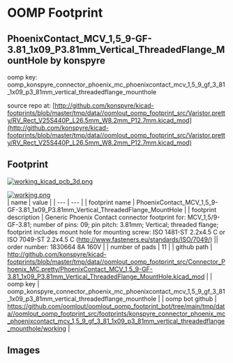 # OOMP Footprint  
## PhoenixContact_MCV_1,5_9-GF-3.81_1x09_P3.81mm_Vertical_ThreadedFlange_MountHole  by konspyre  
  
oomp key: oomp_konspyre_connector_phoenix_mc_phoenixcontact_mcv_1,5_9_gf_3_81_1x09_p3_81mm_vertical_threadedflange_mounthole  
  
source repo at: [http://github.com/konspyre/kicad-footprints/blob/master/tmp/data//oomlout_oomp_footprint_src/Varistor.pretty/RV_Rect_V25S440P_L26.5mm_W8.2mm_P12.7mm.kicad_mod](http://github.com/konspyre/kicad-footprints/blob/master/tmp/data//oomlout_oomp_footprint_src/Varistor.pretty/RV_Rect_V25S440P_L26.5mm_W8.2mm_P12.7mm.kicad_mod)  
## Footprint  
  
[![working_kicad_pcb_3d.png](working_kicad_pcb_3d_600.png)](working_kicad_pcb_3d.png)  
  
[![working.png](working_600.png)](working.png)  
| name | value | 
| --- | --- | 
| footprint name | PhoenixContact_MCV_1,5_9-GF-3.81_1x09_P3.81mm_Vertical_ThreadedFlange_MountHole | 
| footprint description | Generic Phoenix Contact connector footprint for: MCV_1,5/9-GF-3.81; number of pins: 09; pin pitch: 3.81mm; Vertical; threaded flange; footprint includes mount hole for mounting screw: ISO 1481-ST 2.2x4.5 C or ISO 7049-ST 2.2x4.5 C (http://www.fasteners.eu/standards/ISO/7049/) || order number: 1830664 8A 160V | 
| number of pads | 11 | 
| github path | http://github.com/konspyre/kicad-footprints/blob/master/tmp/data//oomlout_oomp_footprint_src/Connector_Phoenix_MC.pretty/PhoenixContact_MCV_1,5_9-GF-3.81_1x09_P3.81mm_Vertical_ThreadedFlange_MountHole.kicad_mod | 
| oomp key | oomp_konspyre_connector_phoenix_mc_phoenixcontact_mcv_1,5_9_gf_3_81_1x09_p3_81mm_vertical_threadedflange_mounthole | 
| oomp bot github | https://github.com/oomlout/oomlout_oomp_footprint_bot/tree/main/tmp/data//oomlout_oomp_footprint_src/footprints/konspyre_connector_phoenix_mc_phoenixcontact_mcv_1,5_9_gf_3_81_1x09_p3_81mm_vertical_threadedflange_mounthole/working | 
## Images  
